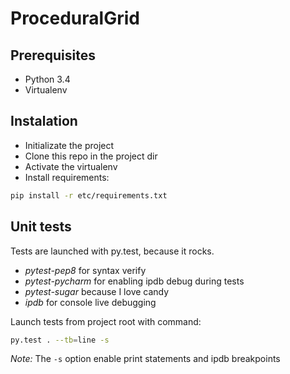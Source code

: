 # ProceduralGrid

## Prerequisites
* Python 3.4
* Virtualenv

## Instalation
* Initializate the project
* Clone this repo in the project dir
* Activate the virtualenv
* Install requirements:
```bash
pip install -r etc/requirements.txt
```

## Unit tests
Tests are launched with py.test, because it rocks.

* *pytest-pep8* for syntax verify
* *pytest-pycharm* for enabling ipdb debug during tests
* *pytest-sugar* because I love candy
* *ipdb* for console live debugging

Launch tests from project root with command:
```bash
py.test . --tb=line -s
```

*Note:* The ```-s``` option enable print statements and ipdb breakpoints

